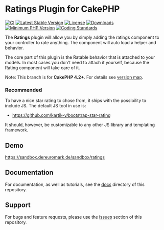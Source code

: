 # Ratings Plugin for CakePHP

[![CI](https://github.com/dereuromark/cakephp-ratings/actions/workflows/ci.yml/badge.svg?branch=master)](https://github.com/dereuromark/cakephp-ratings/actions?query=workflow%3ACI+branch%3Amaster)
[![Latest Stable Version](https://poser.pugx.org/dereuromark/cakephp-ratings/v/stable.svg)](https://packagist.org/packages/dereuromark/cakephp-ratings)
[![License](https://poser.pugx.org/dereuromark/cakephp-ratings/license)](https://packagist.org/packages/dereuromark/cakephp-ratings)
[![Downloads](https://poser.pugx.org/dereuromark/cakephp-ratings/d/total.png)](https://packagist.org/packages/dereuromark/cakephp-ratings)
[![Minimum PHP Version](https://img.shields.io/badge/php-%3E%3D%207.4-8892BF.svg)](https://php.net/)
[![Coding Standards](https://img.shields.io/badge/cs-PSR--2--R-yellow.svg)](https://github.com/php-fig-rectified/fig-rectified-standards)

The **Ratings** plugin will allow you by simply adding the ratings component to your controller to rate anything. The component will auto load a helper and behavior.

The core part of this plugin is the Ratable behavior that is attached to your models.
In most cases you don't need to attach it yourself, because the Rating component will take care of it.

Note: This branch is for **CakePHP 4.2+**. For details see [version map](https://github.com/dereuromark/cakephp-ratings/wiki#cakephp-version-map).

### Recommended

To have a nice star rating to chose from, it ships with the possibility to include JS.
The default JS tool in use is:

* https://github.com/kartik-v/bootstrap-star-rating

It should, however, be customizable to any other JS library and templating framework.

## Demo
https://sandbox.dereuromark.de/sandbox/ratings

## Documentation

For documentation, as well as tutorials, see the [docs](docs/) directory of this repository.

## Support

For bugs and feature requests, please use the [issues](https://github.com/dereuromark/cakephp-ratings/issues) section of this repository.
